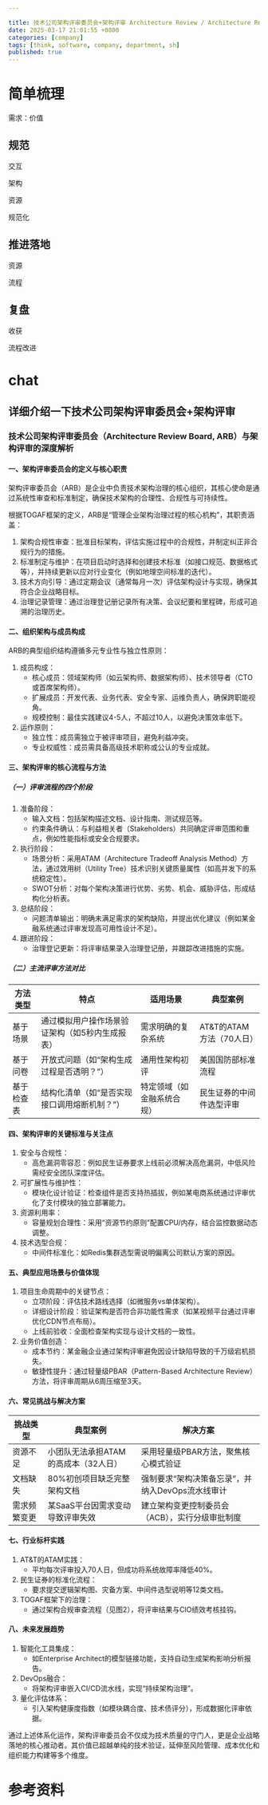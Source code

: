 ```yaml
---

title: 技术公司架构评审委员会+架构评审 Architecture Review / Architecture Review Board, ARB）
date: 2025-03-17 21:01:55 +0800
categories: [company]
tags: [think, software, company, department, sh]
published: true
---
```


# 简单梳理

需求：价值

## 规范

交互

架构

资源

规范化

## 推进落地

资源

流程

## 复盘

收获

流程改进

# chat

## 详细介绍一下技术公司架构评审委员会+架构评审

### 技术公司架构评审委员会（Architecture Review Board, ARB）与架构评审的深度解析

#### 一、架构评审委员会的定义与核心职责
架构评审委员会（ARB）是企业中负责技术架构治理的核心组织，其核心使命是通过系统性审查和标准制定，确保技术架构的合理性、合规性与可持续性。

根据TOGAF框架的定义，ARB是“管理企业架构治理过程的核心机构”，其职责涵盖：

1. 架构合规性审查：批准目标架构，评估实施过程中的合规性，并制定纠正非合规行为的措施。
2. 标准制定与维护：在项目启动时选择和创建技术标准（如接口规范、数据格式等），并持续更新以应对行业变化（例如地理空间标准的迭代）。
3. 技术方向引导：通过定期会议（通常每月一次）评估架构设计与实现，确保其符合企业战略目标。
4. 治理记录管理：通过治理登记册记录所有决策、会议纪要和里程碑，形成可追溯的治理历史。

#### 二、组织架构与成员构成
ARB的典型组织结构遵循多元专业性与独立性原则：
1. 成员构成：
   - 核心成员：领域架构师（如云架构师、数据架构师）、技术领导者（CTO或首席架构师）。
   - 扩展成员：开发代表、业务代表、安全专家、运维负责人，确保跨职能视角。
   - 规模控制：最佳实践建议4-5人，不超过10人，以避免决策效率低下。
2. 运作原则：
   - 独立性：成员需独立于被评审项目，避免利益冲突。
   - 专业权威性：成员需具备高级技术职称或公认的专业成就。

#### 三、架构评审的核心流程与方法
##### （一）评审流程的四个阶段
1. 准备阶段：
   - 输入文档：包括架构描述文档、设计指南、测试规范等。
   - 约束条件确认：与利益相关者（Stakeholders）共同确定评审范围和重点，例如性能指标或安全合规要求。
2. 执行阶段：
   - 场景分析：采用ATAM（Architecture Tradeoff Analysis Method）方法，通过效用树（Utility Tree）技术识别关键质量属性（如高并发下的系统稳定性）。
   - SWOT分析：对每个架构决策进行优势、劣势、机会、威胁评估，形成结构化分析表。
3. 总结阶段：
   - 问题清单输出：明确未满足需求的架构缺陷，并提出优化建议（例如某金融系统通过评审发现高可用性设计不足）。
4. 跟进阶段：
   - 治理登记更新：将评审结果录入治理登记册，并跟踪改进措施的实施。

##### （二）主流评审方法对比

| 方法类型       | 特点                                                                 | 适用场景                     | 典型案例                 |
|----------------|----------------------------------------------------------------------|------------------------------|--------------------------|
| 基于场景   | 通过模拟用户操作场景验证架构（如5秒内生成报表）                     | 需求明确的复杂系统           | AT&T的ATAM方法（70人日） |
| 基于问卷   | 开放式问题（如“架构生成过程是否透明？”）                            | 通用性架构初评               | 美国国防部标准流程  |
| 基于检查表 | 结构化清单（如“是否实现接口调用熔断机制？”）                        | 特定领域（如金融系统合规）   | 民生证券的中间件选型评审 |


#### 四、架构评审的关键标准与关注点
1. 安全与合规性：
   - 高危漏洞零容忍：例如民生证券要求上线前必须解决高危漏洞，中低风险需经安全团队深度评估。
2. 可扩展性与维护性：
   - 模块化设计验证：检查组件是否支持热插拔，例如某电商系统通过评审优化了支付模块的独立部署能力。
3. 资源利用率：
   - 容量规划合理性：采用“资源节约原则”配置CPU/内存，结合监控数据动态调整。
4. 技术选型合规：
   - 中间件标准化：如Redis集群选型需说明偏离公司默认方案的原因。

#### 五、典型应用场景与价值体现
1. 项目生命周期中的关键节点：
   - 立项阶段：评估技术路线选择（如微服务vs单体架构）。
   - 详细设计阶段：验证架构是否符合非功能性需求（如某视频平台通过评审优化CDN节点布局）。
   - 上线前验收：全面检查架构实现与设计文档的一致性。
2. 业务价值创造：
   - 成本节约：某金融企业通过架构评审避免因设计缺陷导致的千万级宕机损失。
   - 敏捷性提升：通过轻量级PBAR（Pattern-Based Architecture Review）方法，将评审周期从6周压缩至3天。

#### 六、常见挑战与解决方案

| 挑战类型         | 典型案例                               | 解决方案                                                                 |
|------------------|----------------------------------------|--------------------------------------------------------------------------|
| 资源不足     | 小团队无法承担ATAM的高成本（32人日）   | 采用轻量级PBAR方法，聚焦核心模式验证                               |
| 文档缺失     | 80%初创项目缺乏完整架构文档       | 强制要求“架构决策备忘录”，并纳入DevOps流水线审计               |
| 需求频繁变更 | 某SaaS平台因需求变动导致评审失效  | 建立架构变更控制委员会（ACB），实行分级审批制度                 |


#### 七、行业标杆实践
1. AT&T的ATAM实践：
   - 平均每次评审投入70人日，但成功将系统故障率降低40%。
2. 民生证券的标准化流程：
   - 要求提交逻辑架构图、灾备方案、中间件选型说明等12类文档。
3. TOGAF框架下的治理：
   - 通过架构合规审查流程（见图2），将评审结果与CIO绩效考核挂钩。

#### 八、未来发展趋势
1. 智能化工具集成：
   - 如Enterprise Architect的模型链接功能，支持自动生成架构影响分析报告。
2. DevOps融合：
   - 将架构评审嵌入CI/CD流水线，实现“持续架构治理”。
3. 量化评估体系：
   - 引入架构健康度指数（如模块耦合度、技术债评分），形成数据化评审依据。

通过上述体系化运作，架构评审委员会不仅成为技术质量的守门人，更是企业战略落地的核心推动者。其价值已超越单纯的技术验证，延伸至风险管理、成本优化和组织能力构建等多个维度。

# 参考资料


